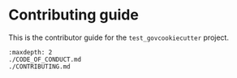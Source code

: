 # Contributing guide

This is the contributor guide for the `test_govcookiecutter` project.

```{toctree}
:maxdepth: 2
./CODE_OF_CONDUCT.md
./CONTRIBUTING.md
```
